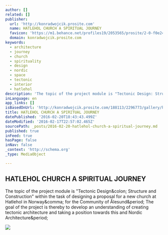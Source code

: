 ```yaml
---
author: []
related: []
publisher:
  url: 'http://konradwojcik.prosite.com'
  name: HATLEHOL CHURCH A SPIRITUAL JOURNEY
  favicon: 'https://m1.behance.net/profiles19/2053565/prosite/2-0-f0e241cd0c6d3de705fad0756513932c.ico?cb=1192504645'
  domain: konradwojcik.prosite.com
keywords:
  - architecture
  - journey
  - church
  - spirituality
  - design
  - nordic
  - space
  - tectonic
  - interior
  - hatlehol
description: 'The topic of the project module is "Tectonic Design: Structure and Construction" within the task of designing a proposal for a new church at Hatlehol in Norway, for the Community of Ålesund. The goal of the project is thereby to develop an understanding of creating tectonic architecture and taking a position towards this and Nordic Architecture.'
inLanguage: en
app_links: []
isBasedOnUrl: 'http://konradwojcik.prosite.com/188113/2296773/gallery/hatlehol-church-a-spiritual-journey##architectural_drawing'
title: HATLEHOL CHURCH A SPIRITUAL JOURNEY
datePublished: '2016-02-20T18:43:43.499Z'
dateModified: '2016-02-17T22:57:02.465Z'
sourcePath: _posts/2016-02-20-hatlehol-church-a-spiritual-journey.md
published: true
inFeed: true
hasPage: false
inNav: false
_context: 'http://schema.org'
_type: MediaObject

---
```

<article style=""><h1>HATLEHOL CHURCH A SPIRITUAL JOURNEY</h1><p>The topic of the project module is "Tectonic Design&amp;colon; Structure and Construction" within the task of designing a proposal for a new church at Hatlehol in Norway&amp;comma; for the Community of Ålesund&amp;period; The goal of the project is thereby to develop an understanding of creating tectonic architecture and taking a position towards this and Nordic Architecture&amp;period;</p><img src="https://mir-s3-cdn-cf.behance.net/project_modules/hd/ceb29113120097.562720ced6d65.jpg" /></article>
